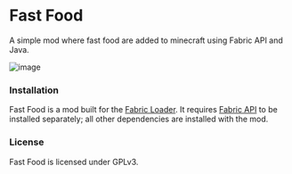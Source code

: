 # Fast Food
A simple mod where fast food are added to minecraft using Fabric API and Java.

![image](https://user-images.githubusercontent.com/75272665/177465807-56838ba0-dc78-4ec7-a2e8-fa0bdae70bce.png)

### Installation
Fast Food is a mod built for the [Fabric Loader](https://fabricmc.net/). It requires [Fabric API](https://www.curseforge.com/minecraft/mc-mods/fabric-api) to be installed separately; all other dependencies are installed with the mod.

### License
Fast Food is licensed under GPLv3.

